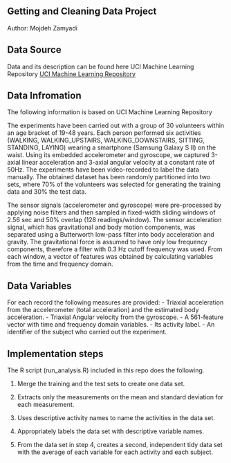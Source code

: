 Getting and Cleaning Data Project
---------------------------------

Author: Mojdeh Zamyadi

Data Source
-----------

Data and its description can be found here UCI Machine Learning
Repository [UCI Machine Learning
Repository](http://archive.ics.uci.edu/ml/datasets/Human+Activity+Recognition+Using+Smartphones)

Data Infromation
----------------

The following information is based on UCI Machine Learning Repository

The experiments have been carried out with a group of 30 volunteers
within an age bracket of 19-48 years. Each person performed six
activities (WALKING, WALKING\_UPSTAIRS, WALKING\_DOWNSTAIRS, SITTING,
STANDING, LAYING) wearing a smartphone (Samsung Galaxy S II) on the
waist. Using its embedded accelerometer and gyroscope, we captured
3-axial linear acceleration and 3-axial angular velocity at a constant
rate of 50Hz. The experiments have been video-recorded to label the data
manually. The obtained dataset has been randomly partitioned into two
sets, where 70% of the volunteers was selected for generating the
training data and 30% the test data.

The sensor signals (accelerometer and gyroscope) were pre-processed by
applying noise filters and then sampled in fixed-width sliding windows
of 2.56 sec and 50% overlap (128 readings/window). The sensor
acceleration signal, which has gravitational and body motion components,
was separated using a Butterworth low-pass filter into body acceleration
and gravity. The gravitational force is assumed to have only low
frequency components, therefore a filter with 0.3 Hz cutoff frequency
was used. From each window, a vector of features was obtained by
calculating variables from the time and frequency domain.

Data Variables
--------------

For each record the following measures are provided: - Triaxial
acceleration from the accelerometer (total acceleration) and the
estimated body acceleration. - Triaxial Angular velocity from the
gyroscope. - A 561-feature vector with time and frequency domain
variables. - Its activity label. - An identifier of the subject who
carried out the experiment.

Implementation steps
--------------------

The R script (run\_analysis.R) included in this repo does the following.
1. Merge the training and the test sets to create one data set.

1.  Extracts only the measurements on the mean and standard deviation
    for each measurement.

2.  Uses descriptive activity names to name the activities in the data
    set.

3.  Appropriately labels the data set with descriptive variable names.

4.  From the data set in step 4, creates a second, independent tidy data
    set with the average of each variable for each activity and each
    subject.
